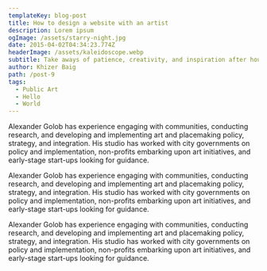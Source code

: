 ```yaml
---
templateKey: blog-post
title: How to design a website with an artist
description: Lorem ipsum
ogImage: /assets/starry-night.jpg
date: 2015-04-02T04:34:23.774Z
headerImage: /assets/kaleidoscope.webp
subtitle: Take aways of patience, creativity, and inspiration after hours of work.
author: Khizer Baig
path: /post-9
tags:
  - Public Art
  - Hello
  - World
---
```


Alexander Golob has experience engaging with communities, conducting
research, and developing and implementing art and placemaking policy,
strategy, and integration. His studio has worked with city governments on
policy and implementation, non-profits embarking upon art initiatives, and
early-stage start-ups looking for guidance.

Alexander Golob has experience engaging with communities, conducting
research, and developing and implementing art and placemaking policy,
strategy, and integration. His studio has worked with city governments on
policy and implementation, non-profits embarking upon art initiatives, and
early-stage start-ups looking for guidance.

Alexander Golob has experience engaging with communities, conducting
research, and developing and implementing art and placemaking policy,
strategy, and integration. His studio has worked with city governments on
policy and implementation, non-profits embarking upon art initiatives, and
early-stage start-ups looking for guidance.
